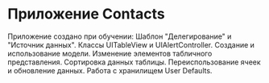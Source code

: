 #  Приложение Contacts

Приложение создано при обучении:
Шаблон "Делегирование" и "Источник данных".
Классы UITableView и UIAlertController.
Создание и использование модели.
Изменение элементов табличного представления.
Сортировка данных таблицы.
Переиспользование ячеек и обновление данных.
Работа с хранилищем User Defaults.

